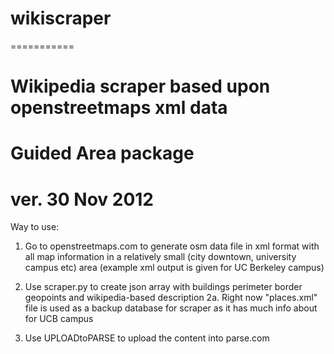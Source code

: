 # wikiscraper

===========

# Wikipedia scraper based upon openstreetmaps xml data
# Guided Area package
# ver. 30 Nov 2012

Way to use:

1. Go to openstreetmaps.com to generate osm data file in xml format with all map information in a relatively small (city downtown, university campus etc) area (example xml output is given for UC Berkeley campus)

2. Use scraper.py to create json array with buildings perimeter border geopoints and wikipedia-based description
2a. Right now "places.xml" file is used as a backup database for scraper as it has much info about for UCB campus

3. Use UPLOADtoPARSE to upload the content into parse.com